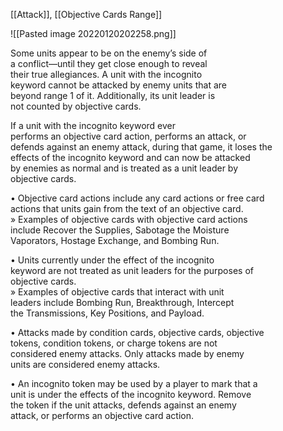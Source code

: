 [[Attack]], [[Objective Cards Range]]

![[Pasted image 20220120202258.png]]

Some units appear to be on the enemy’s side of  
a conflict—until they get close enough to reveal  
their true allegiances. A unit with the incognito  
keyword cannot be attacked by enemy units that are  
beyond range 1 of it. Additionally, its unit leader is  
not counted by objective cards.  

If a unit with the incognito keyword ever  
performs an objective card action, performs an attack, or  
defends against an enemy attack, during that game, it loses the  
effects of the incognito keyword and can now be attacked  
by enemies as normal and is treated as a unit leader by  
objective cards.  

• Objective card actions include any card actions or free card  
actions that units gain from the text of an objective card.  
» Examples of objective cards with objective card actions  
include Recover the Supplies, Sabotage the Moisture  
Vaporators, Hostage Exchange, and Bombing Run.

• Units currently under the effect of the incognito  
keyword are not treated as unit leaders for the purposes of  
objective cards.  
» Examples of objective cards that interact with unit  
leaders include Bombing Run, Breakthrough, Intercept  
the Transmissions, Key Positions, and Payload.  

• Attacks made by condition cards, objective cards, objective  
tokens, condition tokens, or charge tokens are not  
considered enemy attacks. Only attacks made by enemy  
units are considered enemy attacks.  

• An incognito token may be used by a player to mark that a  
unit is under the effects of the incognito keyword. Remove  
the token if the unit attacks, defends against an enemy  
attack, or performs an objective card action.  
